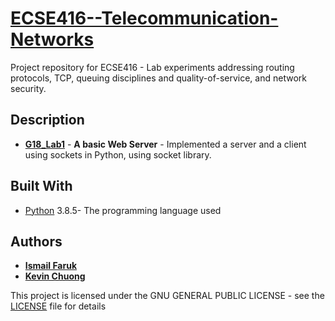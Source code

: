 # [ECSE416--Telecommunication-Networks](https://www.mcgill.ca/study/2020-2021/courses/ecse-416)

Project repository for ECSE416 - Lab experiments addressing routing protocols, TCP, queuing disciplines and quality-of-service, and network security.

## Description

*	[**G18_Lab1**](LAB_1/416Experiment1.pdf) - **A basic Web Server** - Implemented a server and a client using sockets in Python, using socket library.

## Built With

* [Python](https://www.python.org/) 3.8.5- The programming language used

## Authors

* [**Ismail Faruk**](https://github.com/ismailfaruk)
* [**Kevin Chuong**](https://github.com/kevinch8)

This project is licensed under the GNU GENERAL PUBLIC LICENSE - see the [LICENSE](LICENSE) file for details
